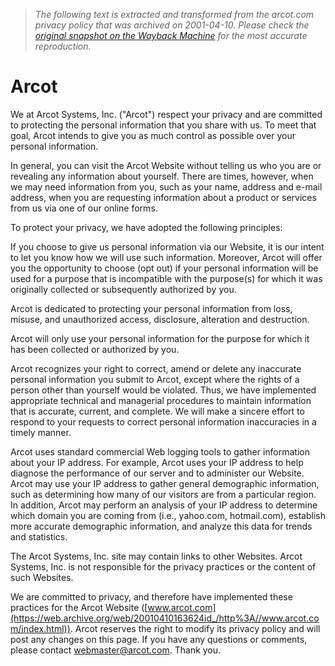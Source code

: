 > *The following text is extracted and transformed from the arcot.com privacy policy that was archived on 2001-04-10. Please check the [original snapshot on the Wayback Machine](https://web.archive.org/web/20010410163624id_/http%3A//www.arcot.com/privacy.html) for the most accurate reproduction.*

# Arcot

We at Arcot Systems, Inc. ("Arcot") respect your privacy and are committed to protecting the personal information that you share with us. To meet that goal, Arcot intends to give you as much control as possible over your personal information. 

In general, you can visit the Arcot Website without telling us who you are or revealing any information about yourself. There are times, however, when we may need information from you, such as your name, address and e-mail address, when you are requesting information about a product or services from us via one of our online forms.

To protect your privacy, we have adopted the following principles: 

  
If you choose to give us personal information via our Website, it is our intent to let you know how we will use such information. Moreover, Arcot will offer you the opportunity to choose (opt out) if your personal information will be used for a purpose that is incompatible with the purpose(s) for which it was originally collected or subsequently authorized by you. 

  
Arcot is dedicated to protecting your personal information from loss, misuse, and unauthorized access, disclosure, alteration and destruction.

  
Arcot will only use your personal information for the purpose for which it has been collected or authorized by you.

  
Arcot recognizes your right to correct, amend or delete any inaccurate personal information you submit to Arcot, except where the rights of a person other than yourself would be violated. Thus, we have implemented appropriate technical and managerial procedures to maintain information that is accurate, current, and complete. We will make a sincere effort to respond to your requests to correct personal information inaccuracies in a timely manner.

  
Arcot uses standard commercial Web logging tools to gather information about your IP address. For example, Arcot uses your IP address to help diagnose the performance of our server and to administer our Website. Arcot may use your IP address to gather general demographic information, such as determining how many of our visitors are from a particular region. In addition, Arcot may perform an analysis of your IP address to determine which domain you are coming from (i.e., yahoo.com, hotmail.com), establish more accurate demographic information, and analyze this data for trends and statistics.

  
The Arcot Systems, Inc. site may contain links to other Websites. Arcot Systems, Inc. is not responsible for the privacy practices or the content of such Websites.

  
We are committed to privacy, and therefore have implemented these practices for the Arcot Website ([www.arcot.com](https://web.archive.org/web/20010410163624id_/http%3A//www.arcot.com/index.html)). Arcot reserves the right to modify its privacy policy and will post any changes on this page. If you have any questions or comments, please contact [webmaster@arcot.com](mailto:webmaster@arcot.com). Thank you.
